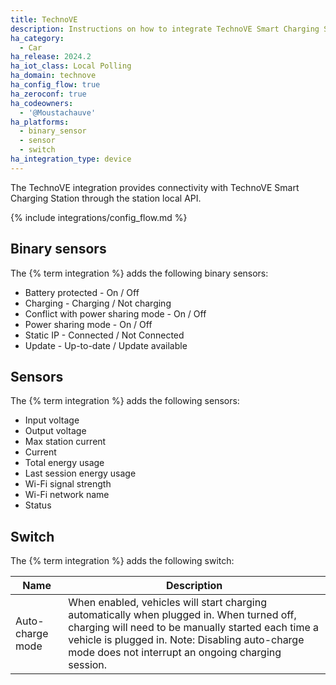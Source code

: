 ```yaml
---
title: TechnoVE
description: Instructions on how to integrate TechnoVE Smart Charging Station with Home Assistant.
ha_category:
  - Car
ha_release: 2024.2
ha_iot_class: Local Polling
ha_domain: technove
ha_config_flow: true
ha_zeroconf: true
ha_codeowners:
  - '@Moustachauve'
ha_platforms:
  - binary_sensor
  - sensor
  - switch
ha_integration_type: device
---
```


The TechnoVE integration provides connectivity with TechnoVE Smart Charging Station through the station local API.

{% include integrations/config_flow.md %}

## Binary sensors

The {% term integration %} adds the following binary sensors:

- Battery protected - On / Off
- Charging - Charging / Not charging
- Conflict with power sharing mode - On / Off
- Power sharing mode - On / Off
- Static IP - Connected / Not Connected
- Update - Up-to-date / Update available

## Sensors

The {% term integration %} adds the following sensors:

- Input voltage
- Output voltage
- Max station current
- Current
- Total energy usage
- Last session energy usage
- Wi-Fi signal strength
- Wi-Fi network name
- Status

## Switch

The {% term integration %} adds the following switch:

| Name             | Description                                                                                                                                                                                                                                              |
| ---------------- | -------------------------------------------------------------------------------------------------------------------------------------------------------------------------------------------------------------------------------------------------------- |
| Auto-charge mode | When enabled, vehicles will start charging automatically when plugged in. When turned off, charging will need to be manually started each time a vehicle is plugged in. Note: Disabling auto-charge mode does not interrupt an ongoing charging session. |
